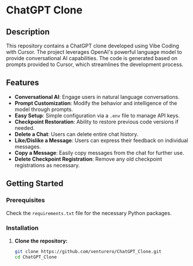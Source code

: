  
# ChatGPT Clone

## Description

This repository contains a ChatGPT clone developed using Vibe Coding with Cursor. The project leverages OpenAI's powerful language model to provide conversational AI capabilities. The code is generated based on prompts provided to Cursor, which streamlines the development process.

## Features

- **Conversational AI**: Engage users in natural language conversations.
- **Prompt Customization**: Modify the behavior and intelligence of the model through prompts.
- **Easy Setup**: Simple configuration via a `.env` file to manage API keys.
- **Checkpoint Restoration**: Ability to restore previous code versions if needed.
- **Delete a Chat**: Users can delete entire chat history.
- **Like/Dislike a Message**: Users can express their feedback on individual messages.
- **Copy a Message**: Easily copy messages from the chat for further use.
- **Delete Checkpoint Registration**: Remove any old checkpoint registrations as necessary.

## Getting Started

### Prerequisites

Check the `requirements.txt` file for the necessary Python packages.

### Installation

1. **Clone the repository:**
   ```bash
   git clone https://github.com/venturero/ChatGPT_Clone.git
   cd ChatGPT_Clone
